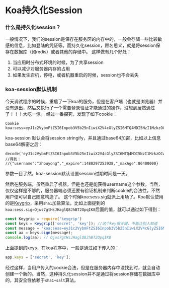# Koa持久化Session

### 什么是持久化session？
一般情况下，我们的session是保存在服务区的内存中的，一般会存储一些比较敏感的信息，比如登陆的凭证等。而持久化session，顾名思义，就是将session保存在数据库（如redis）或者其他的存储中。
这样做有几个好处：
1. 当应用时分布式环境的时候，为了共享session
2. 可以减少对服务器内存的占用
3. 如果发生宕机，停电，或者机器重启的时候，session也不会丢失

### koa-session默认机制
今天调试程序的时候，重启了一下koa的服务，但是在客户端（也就是浏览器）并没有退出，然后又执行了一个需要登录验证才能通过的操作，没想到居然通过了！！！大吃一惊。
经过一番探究，发现了如下cookie：
```
Cookie 		koa:sess=eyJ1c2VybmFtZSI6Inpob3V5b25nIiwiX2V4cGlyZSI6MTQ4MDI5NzI1MzkzOCwiX21heEFnZSI6ODY0MDAwMDB9==;koa:sess.sig=Ojws7gtHsJHaglQ8JhBT2OpqIK8
```
koa-session 默认会将session stringify，并且通过base64加密，比如以上信息base64解密之后：
```
decode('eyJ1c2VybmFtZSI6Inpob3V5b25nIiwiX2V4cGlyZSI6MTQ4MDI5NzI1MzkzOCwiX21heEFnZSI6ODY0MDAwMDB9');
//得到：
//{"username":"zhouyong","_expire":1480297253938,"_maxAge":86400000}
```
参数一目了然，koa-session默认设置session过期时间是一天。

然后在服务端，虽然重启了机器，但是也还是能获得username这个参数。当然，仅仅这样是不够的，服务器端必须还要有验证机制来判断cookie的合法性，不然用户便可以自己随意构造了。
这个时候koa:sess.sig就派上用场了。Koa默认使用的是[Keygrip](https://github.com/crypto-utils/keygrip)，采用`sha1`加盐算法，比如上面提到的`koa:sess.sig=Ojws7gtHsJHaglQ8JhBT2OpqIK8`后面的值，就可以通过如下得到：
```js
const Keygrip = require('keygrip')
const keys = Keygrip(['secret', 'key']); //这个key很关键，不能让别人知道
const message = 'koa:sess=eyJ1c2VybmFtZSI6Inpob3V5b25nIiwiX2V4cGlyZSI6MTQ4MDI5NzI1MzkzOCwiX21heEFnZSI6ODY0MDAwMDB9';
const aa = keys.sign(message);
console.log(aa); // Ojws7gtHsJHaglQ8JhBT2OpqIK8
```

上面提到的keys，在koa程序中，一般是通过如下传入的： 
```js
app.keys = ['secret', 'key'];
```

经过这样，当用户传入的cookie合法，但是在服务器内存中没找到时，就会自动创建一个新的。当然，这种持久化session并不是通过将session存储在数据库中的，其安全性依赖于`sha1+salt`算法。